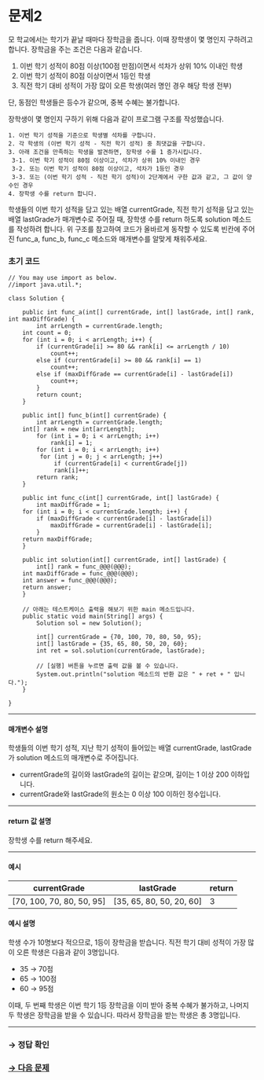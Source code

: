 # 문제2

모 학교에서는 학기가 끝날 때마다 장학금을 줍니다. 이때 장학생이 몇 명인지 구하려고 합니다. 장학금을 주는 조건은 다음과 같습니다.

1. 이번 학기 성적이 80점 이상(100점 만점)이면서 석차가 상위 10% 이내인 학생
2. 이번 학기 성적이 80점 이상이면서 1등인 학생
3. 직전 학기 대비 성적이 가장 많이 오른 학생(여러 명인 경우 해당 학생 전부)

단, 동점인 학생들은 등수가 같으며, 중복 수혜는 불가합니다.

장학생이 몇 명인지 구하기 위해 다음과 같이 프로그램 구조를 작성했습니다.

~~~
1. 이번 학기 성적을 기준으로 학생별 석차를 구합니다.
2. 각 학생의 (이번 학기 성적 - 직전 학기 성적) 중 최댓값을 구합니다.
3. 아래 조건을 만족하는 학생을 발견하면, 장학생 수를 1 증가시킵니다.
 3-1. 이번 학기 성적이 80점 이상이고, 석차가 상위 10% 이내인 경우
 3-2. 또는 이번 학기 성적이 80점 이상이고, 석차가 1등인 경우
 3-3. 또는 (이번 학기 성적 - 직전 학기 성적)이 2단계에서 구한 값과 같고, 그 값이 양수인 경우
4. 장학생 수를 return 합니다.
~~~

학생들의 이번 학기 성적을 담고 있는 배열 currentGrade, 직전 학기 성적을 담고 있는 배열 lastGrade가 매개변수로 주어질 때, 장학생 수를 return 하도록 solution 메소드를 작성하려 합니다. 위 구조를 참고하여 코드가 올바르게 동작할 수 있도록 빈칸에 주어진 func_a, func_b, func_c 메소드와 매개변수를 알맞게 채워주세요.

### 초기 코드

```
// You may use import as below.
//import java.util.*;

class Solution {

    public int func_a(int[] currentGrade, int[] lastGrade, int[] rank, int maxDiffGrade) {
        int arrLength = currentGrade.length;
	int count = 0;
	for (int i = 0; i < arrLength; i++) {
	    if (currentGrade[i] >= 80 && rank[i] <= arrLength / 10)
	        count++;
	    else if (currentGrade[i] >= 80 && rank[i] == 1)
	        count++;
	    else if (maxDiffGrade == currentGrade[i] - lastGrade[i])
	        count++;
	    }
	    return count;
    }

    public int[] func_b(int[] currentGrade) {
        int arrLength = currentGrade.length;
	int[] rank = new int[arrLength];
        for (int i = 0; i < arrLength; i++)
            rank[i] = 1;
        for (int i = 0; i < arrLength; i++) 
	     for (int j = 0; j < arrLength; j++) 
	         if (currentGrade[i] < currentGrade[j]) 
		     rank[i]++;
        return rank;
    }

    public int func_c(int[] currentGrade, int[] lastGrade) {
        int maxDiffGrade = 1;
	for (int i = 0; i < currentGrade.length; i++) {
	    if (maxDiffGrade < currentGrade[i] - lastGrade[i])
	        maxDiffGrade = currentGrade[i] - lastGrade[i];
        }
	return maxDiffGrade;
    }

    public int solution(int[] currentGrade, int[] lastGrade) {
        int[] rank = func_@@@(@@@);
	int maxDiffGrade = func_@@@(@@@);
	int answer = func_@@@(@@@);
	return answer;
    }

    // 아래는 테스트케이스 출력을 해보기 위한 main 메소드입니다.
    public static void main(String[] args) {
    	Solution sol = new Solution();
	
    	int[] currentGrade = {70, 100, 70, 80, 50, 95};
    	int[] lastGrade = {35, 65, 80, 50, 20, 60};
    	int ret = sol.solution(currentGrade, lastGrade);

        // [실행] 버튼을 누르면 출력 값을 볼 수 있습니다.
        System.out.println("solution 메소드의 반환 값은 " + ret + " 입니다.");
    }

}
```

---

#### 매개변수 설명

학생들의 이번 학기 성적, 지난 학기 성적이 들어있는 배열 currentGrade, lastGrade가 solution 메소드의 매개변수로 주어집니다.
* currentGrade의 길이와 lastGrade의 길이는 같으며, 길이는 1 이상 200 이하입니다.
* currentGrade와 lastGrade의 원소는 0 이상 100 이하인 정수입니다.

---

#### return 값 설명

장학생 수를 return 해주세요.

---

#### 예시

| currentGrade | lastGrade | return |
|------------|------------|--------|
| [70, 100, 70, 80, 50, 95] | [35, 65, 80, 50, 20, 60] | 3 |

#### 예시 설명

학생 수가 10명보다 적으므로, 1등이 장학금을 받습니다. 
직전 학기 대비 성적이 가장 많이 오른 학생은 다음과 같이 3명입니다.

* 35 → 70점
* 65 → 100점
* 60 → 95점

이때, 두 번째 학생은 이번 학기 1등 장학금을 이미 받아 중복 수혜가 불가하고, 나머지 두 학생은 장학금을 받을 수 있습니다. 따라서 장학금을 받는 학생은 총 3명입니다.

---

### → 정답 확인

### [→ 다음 문제](https://github.com/tnehf18/cosPro/blob/main/java/ex_2nd/ex_2nd_03/no_03/desc_03.md "cosPro 2급 Java 3차 3번 문제")
